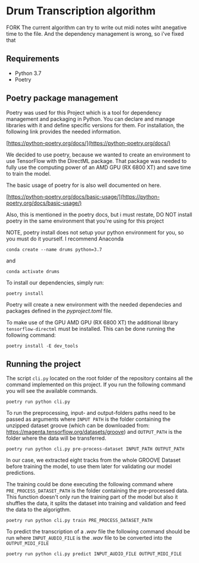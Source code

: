 # Drum Transcription algorithm 
FORK
The current algorithm can try to write out midi notes wiht anegative time to the file. And the dependency management is wrong, so i've fixed that

## Requirements
* Python 3.7
* Poetry

## Poetry package management

Poetry was used for this Project which is a tool for dependency management and packaging in Python. You can declare and manage libraries with it and define specific versions for them. For installation, the following link provides the needed information.

[https://python-poetry.org/docs/](https://python-poetry.org/docs/)

 We decided to use poetry, because we wanted to create an environment to use TensorFlow with the DirectML package. That package was needed to fully use the computing power of an AMD GPU (RX 6800 XT) and save time to train the model.

The basic usage of poetry for is also well documented on here.

[https://python-poetry.org/docs/basic-usage/](https://python-poetry.org/docs/basic-usage/)


Also, this is mentioned in the poetry docs, but i must restate, DO NOT install poetry in the same environment that you're using for this project

NOTE, poetry install does not setup your python environment for you, so you must do it yourself. I recommend Anaconda

```
conda create --name drums python=3.7
```

and 

```
conda activate drums
```



To install our dependencies, simply run:

```
poetry install
```
Poetry will create a new environment with the needed dependecies and packages defined in the *pyproject.toml* file.

To make use of the GPU AMD GPU (RX 6800 XT) the additional library `tensorflow-directml` must be installed. This can be done running the following command:
```
poetry install -E dev_tools
```

## Running the project 

The script `cli.py` located on the root folder of the repository contains all the command implemented on this project. If you run the following command you will see the available commands.
```
poetry run python cli.py
```
To run the preprocessing, input- and output-folders paths need to be passed as arguments where `INPUT PATH` is the folder containing the unzipped dataset groove (which can be downloaded from: https://magenta.tensorflow.org/datasets/groove) and `OUTPUT_PATH` is the folder where the data will be transferred. 
```
poetry run python cli.py pre-process-dataset INPUT_PATH OUTPUT_PATH
```
In our case, we extracted eight tracks from the whole GROOVE Dataset before training the model, to use them later for validating our model predictions.

The training could be done executing the following command where `PRE_PROCESS_DATASET_PATH` is the folder containing the pre-processed data. This function doesn't only run the training part of the model but also it shuffles the data, it splits the dataset into training and validation and feed the data to the algorigthm.  
```
poetry run python cli.py train PRE_PROCESS_DATASET_PATH
```
To predict the transcription of a *.wav* file the following command should be run where `INPUT_AUDIO_FILE` is the *.wav* file to be converted into the `OUTPUT_MIDI_FILE` 
```
poetry run python cli.py predict INPUT_AUDIO_FILE OUTPUT_MIDI_FILE
```
